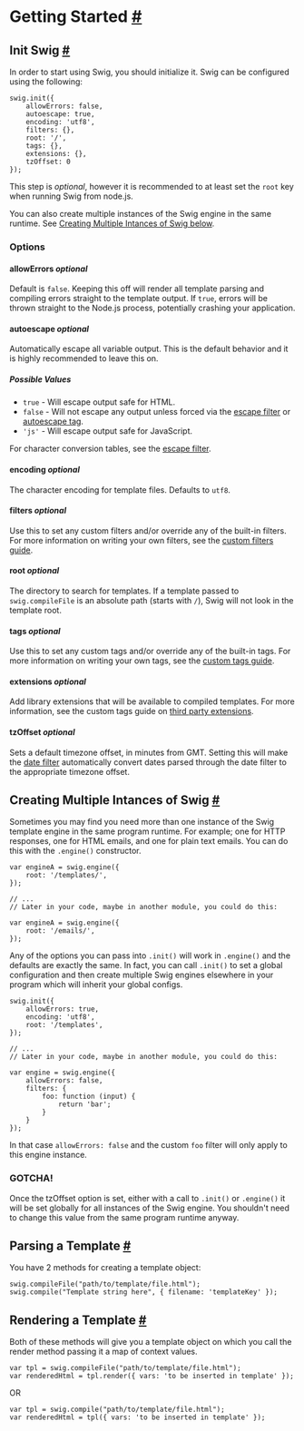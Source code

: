 Getting Started <a name="getting-started" href="#getting-started">#</a>
===============

Init Swig <a name="init" href="#init">#</a>
---------

In order to start using Swig, you should initialize it. Swig can be configured using the following:

    swig.init({
        allowErrors: false,
        autoescape: true,
        encoding: 'utf8',
        filters: {},
        root: '/',
        tags: {},
        extensions: {},
        tzOffset: 0
    });

This step is _optional_, however it is recommended to at least set the `root` key when running Swig from node.js.

You can also create multiple instances of the Swig engine in the same runtime. See <a href="#multiple-instances">Creating Multiple Intances of Swig below</a>.

### Options

#### allowErrors _optional_

Default is `false`. Keeping this off will render all template parsing and compiling errors straight to the template output. If `true`, errors will be thrown straight to the Node.js process, potentially crashing your application.

#### autoescape _optional_

Automatically escape all variable output. This is the default behavior and it is highly recommended to leave this on.

##### Possible Values

* `true` - Will escape output safe for HTML.
* `false` - Will not escape any output unless forced via the [escape filter](filters.md#escape) or [autoescape tag](tags.md#escape).
* `'js'` - Will escape output safe for JavaScript.

For character conversion tables, see the [escape filter](filters.md#escape).

#### encoding _optional_

The character encoding for template files. Defaults to `utf8`.

#### filters _optional_

Use this to set any custom filters and/or override any of the built-in filters. For more information on writing your own filters, see the [custom filters guide](filters.md#custom_filters).

#### root _optional_

The directory to search for templates. If a template passed to `swig.compileFile` is an absolute path (starts with `/`), Swig will not look in the template root.

#### tags _optional_

Use this to set any custom tags and/or override any of the built-in tags. For more information on writing your own tags, see the [custom tags guide](custom-tags.md).

#### extensions _optional_

Add library extensions that will be available to compiled templates. For more information, see the custom tags guide on [third party extensions](custom-tags.md#third-party-extensions).

#### tzOffset _optional_

Sets a default timezone offset, in minutes from GMT. Setting this will make the [date filter](filters.md#date) automatically convert dates parsed through the date filter to the appropriate timezone offset.

Creating Multiple Intances of Swig <a name="multiple-instances" href="#multiple-instances">#</a>
----------------------------------
Sometimes you may find you need more than one instance of the Swig template engine in the same program runtime. For example; one for HTTP responses, one for HTML emails, and one for plain text emails. You can do this with the `.engine()` constructor.

    var engineA = swig.engine({
        root: '/templates/',
    });

    // ...
    // Later in your code, maybe in another module, you could do this:

    var engineA = swig.engine({
        root: '/emails/',
    });

Any of the options you can pass into `.init()` will work in `.engine()` and the defaults are exactly the same. In fact, you can call `.init()` to set a global configuration and then create multiple Swig engines elsewhere in your program which will inherit your global configs.

    swig.init({
        allowErrors: true,
        encoding: 'utf8',
        root: '/templates',
    });

    // ...
    // Later in your code, maybe in another module, you could do this:

    var engine = swig.engine({
        allowErrors: false,
        filters: {
            foo: function (input) {
                return 'bar';
            }
        }
    });

In that case `allowErrors: false` and the custom `foo` filter will only apply to this engine instance.

### GOTCHA!
Once the tzOffset option is set, either with a call to `.init()` or `.engine()` it will be set globally for all instances of the Swig engine. You shouldn't need to change this value from the same program runtime anyway.

Parsing a Template <a name="parsing" href="#parsing">#</a>
------------------

You have 2 methods for creating a template object:

    swig.compileFile("path/to/template/file.html");
    swig.compile("Template string here", { filename: 'templateKey' });

Rendering a Template <a name="rendering" href="#rendering">#</a>
--------------------

Both of these methods will give you a template object on which you call the render method passing it a map of context values.

    var tpl = swig.compileFile("path/to/template/file.html");
    var renderedHtml = tpl.render({ vars: 'to be inserted in template' });

OR

    var tpl = swig.compile("path/to/template/file.html");
    var renderedHtml = tpl({ vars: 'to be inserted in template' });

